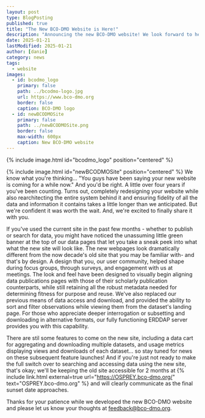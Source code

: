 ```yaml
---
layout: post
type: BlogPosting
published: true
title: "The New BCO-DMO Website is Here!"
description: "Announcing the new BCO-DMO website! We look forward to hearing your thoughts!"
date: 2025-01-21
lastModified: 2025-01-21
author: [danie]
category: news
tags: 
  - website
images:
  - id: bcodmo_logo
    primary: false
    path: ../bcodmo-logo.jpg
    url: https://www.bco-dmo.org
    border: false
    caption: BCO-DMO logo
  - id: newBCODMOSite
    primary: false
    path: ../newBCODMOSite.png
    border: false
    max-width: 600px
    caption: New BCO-DMO website
---
```

{% include image.html id="bcodmo_logo" position="centered" %}

{% include image.html id="newBCODMOSite" position="centered" %}
We know what you're thinking... "You guys have been saying your new website is coming for a while now." And you'd be right. A little over four years if you've been counting. Turns out, completely redesigning your website while also rearchitecting the entire system behind it and ensuring fidelity of all the data and information it contains takes a little longer than we anticipated. But we're confident it was worth the wait. And, we're excited to finally share it with you.

If you've used the current site in the past few months - whether to publish or search for data, you might have noticed the unassuming little green banner at the top of our data pages that let you take a sneak peek into what what the new site will look like. The new webpages look dramatically different from the now decade's old site that you may be familiar with- and that's by design. A design that you, our user community, helped shape during focus groups, through surveys, and engagement with us at meetings. The look and feel have been designed to visually begin aligning data publications pages with those of their scholarly publication counterparts, while still retaining all the robust metadata needed for determining fitness for purpose and reuse. We've also replaced our previous means of data access and download, and provided the ability to sort and filter observations while viewing them from the dataset's landing page. For those who appreciate deeper interrogation or subsetting and downloading in alternative formats, our fully functioning ERDDAP server provides you with this capability.

There are stil some features to come on the new site, including a data cart for aggregating and downloading multiple datasets, and usage metrics displaying views and downloads of each dataset... so stay tuned for news on these subsequent feature launches! And if you're just not ready to make the full switch over to searching and accessing data using the new site, that's okay; we'll be keeping the old site accessible for 2 months at {% include link.html external=true url="https://OSPREY.bco-dmo.org/" text="OSPREY.bco-dmo.org" %} and will clearly communicate as the final sunset date approaches. 

Thanks for your patience while we developed the new BCO-DMO website and please let us know your thoughts at feedback@bco-dmo.org.
